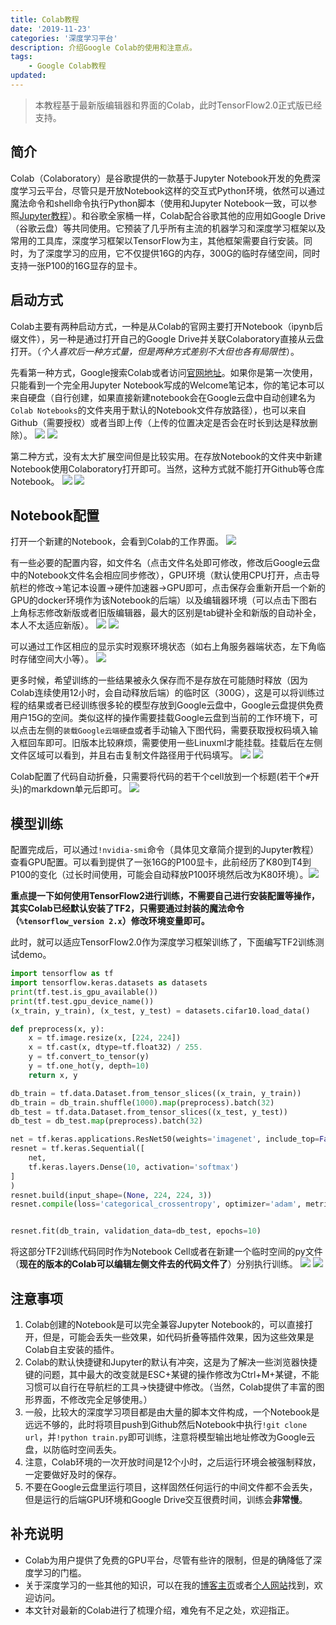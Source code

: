 ```yaml
---
title: Colab教程
date: '2019-11-23'
categories: '深度学习平台'
description: 介绍Google Colab的使用和注意点。
tags: 
    - Google Colab教程
updated: 
---
```



>本教程基于最新版编辑器和界面的Colab，此时TensorFlow2.0正式版已经支持。


## 简介
Colab（Colaboratory）是谷歌提供的一款基于Jupyter Notebook开发的免费深度学习云平台，尽管只是开放Notebook这样的交互式Python环境，依然可以通过魔法命令和shell命令执行Python脚本（使用和Jupyter Notebook一致，可以参照[Jupyter教程](https://blog.csdn.net/zhouchen1998/article/details/100126865)）。和谷歌全家桶一样，Colab配合谷歌其他的应用如Google Drive（谷歌云盘）等共同使用。它预装了几乎所有主流的机器学习和深度学习框架以及常用的工具库，深度学习框架以TensorFlow为主，其他框架需要自行安装。同时，为了深度学习的应用，它不仅提供16G的内存，300G的临时存储空间，同时支持一张P100的16G显存的显卡。


## 启动方式
Colab主要有两种启动方式，一种是从Colab的官网主要打开Notebook（ipynb后缀文件），另一种是通过打开自己的Google Drive并关联Colaboratory直接从云盘打开。（*个人喜欢后一种方式量，但是两种方式差别不大但也各有局限性*）。

先看第一种方式，Google搜索Colab或者访问[官网地址](https://colab.research.google.com/)。如果你是第一次使用，只能看到一个完全用Jupyter Notebook写成的Welcome笔记本，你的笔记本可以来自硬盘（自行创建，如果直接新建notebook会在Google云盘中自动创建名为`Colab Notebooks`的文件夹用于默认的Notebook文件存放路径），也可以来自Github（需要授权）或者当即上传（上传的位置决定是否会在时长到达是释放删除）。
![](/asset/2019-11-23/colab_search.png)
![](/asset/2019-11-23/colab.png)

第二种方式，没有太大扩展空间但是比较实用。在存放Notebook的文件夹中新建Notebook使用Colaboratory打开即可。当然，这种方式就不能打开Github等仓库Notebook。
![](/asset/2019-11-23/new_notebook.png)
![](/asset/2019-11-23/open_notebook.png)


## Notebook配置
打开一个新建的Notebook，会看到Colab的工作界面。
![](/asset/2019-11-23/init_notebook.png)

有一些必要的配置内容，如文件名（点击文件名处即可修改，修改后Google云盘中的Notebook文件名会相应同步修改），GPU环境（默认使用CPU打开，点击导航栏的修改->笔记本设置->硬件加速器->GPU即可，点击保存会重新开启一个新的GPU的docker环境作为该Notebook的后端）以及编辑器环境（可以点击下图右上角标志修改新版或者旧版编辑器，最大的区别是tab键补全和新版的自动补全，本人不太适应新版）。
![](/asset/2019-11-23/open_gpu.png)
![](/asset/2019-11-23/editor.png)

可以通过工作区相应的显示实时观察环境状态（如右上角服务器端状态，左下角临时存储空间大小等）。
![](/asset/2019-11-23/gpu_state.png)

更多时候，希望训练的一些结果被永久保存而不是存放在可能随时释放（因为Colab连续使用12小时，会自动释放后端）的临时区（300G），这是可以将训练过程的结果或者已经训练很多轮的模型存放到Google云盘中，Google云盘提供免费用户15G的空间。类似这样的操作需要挂载Google云盘到当前的工作环境下，可以点击左侧的`装载Google云端硬盘`或者手动输入下图代码，需要获取授权码填入输入框回车即可。旧版本比较麻烦，需要使用一些Linuxml才能挂载。挂载后在左侧文件区域可以看到，并且右击复制文件路径用于代码填写。
![](/asset/2019-11-23/mount.png)
![](/asset/2019-11-23/mounted.png)

Colab配置了代码自动折叠，只需要将代码的若干个cell放到一个标题(若干个`#`开头)的markdown单元后即可。
![](/asset/2019-11-23/indent.png)


## 模型训练
配置完成后，可以通过`!nvidia-smi`命令（具体见文章简介提到的Jupyter教程）查看GPU配置。可以看到提供了一张16G的P100显卡，此前经历了K80到T4到P100的变化（过长时间使用，可能会自动释放P100环境然后改为K80环境）。![](/asset/2019-11-23/nvidia.png)

**重点提一下如何使用TensorFlow2进行训练，不需要自己进行安装配置等操作，其实Colab已经默认安装了TF2，只需要通过封装的魔法命令（`%tensorflow_version 2.x`）修改环境变量即可。**

此时，就可以适应TensorFlow2.0作为深度学习框架训练了，下面编写TF2训练测试demo。
```python
import tensorflow as tf
import tensorflow.keras.datasets as datasets
print(tf.test.is_gpu_available())
print(tf.test.gpu_device_name())
(x_train, y_train), (x_test, y_test) = datasets.cifar10.load_data()

def preprocess(x, y):
    x = tf.image.resize(x, [224, 224])
    x = tf.cast(x, dtype=tf.float32) / 255.
    y = tf.convert_to_tensor(y)
    y = tf.one_hot(y, depth=10)
    return x, y

db_train = tf.data.Dataset.from_tensor_slices((x_train, y_train))
db_train = db_train.shuffle(1000).map(preprocess).batch(32)
db_test = tf.data.Dataset.from_tensor_slices((x_test, y_test))
db_test = db_test.map(preprocess).batch(32)

net = tf.keras.applications.ResNet50(weights='imagenet', include_top=False, pooling='max')
resnet = tf.keras.Sequential([
    net, 
    tf.keras.layers.Dense(10, activation='softmax')
]
)
resnet.build(input_shape=(None, 224, 224, 3))
resnet.compile(loss='categorical_crossentropy', optimizer='adam', metrics=['accuracy'])


resnet.fit(db_train, validation_data=db_test, epochs=10)
```
将这部分TF2训练代码同时作为Notebook Cell或者在新建一个临时空间的py文件（**现在的版本的Colab可以编辑左侧文件去的代码文件了**）分别执行训练。
![](/asset/2019-11-23/train_cell.png)
![](/asset/2019-11-23/train_shell.png)


## 注意事项
1. Colab创建的Notebook是可以完全兼容Jupyter Notebook的，可以直接打开，但是，可能会丢失一些效果，如代码折叠等插件效果，因为这些效果是Colab自主安装的插件。
2. Colab的默认快捷键和Jupyter的默认有冲突，这是为了解决一些浏览器快捷键的问题，其中最大的改变就是ESC+某键的操作修改为Ctrl+M+某键，不能习惯可以自行在导航栏的工具->快捷键中修改。（当然，Colab提供了丰富的图形界面，不修改完全足够使用。）
3. 一般，比较大的深度学习项目都是由大量的脚本文件构成，一个Notebook是远远不够的，此时将项目push到Github然后Notebook中执行`!git clone url`，并`!python train.py`即可训练，注意将模型输出地址修改为Google云盘，以防临时空间丢失。
4. 注意，Colab环境的一次开放时间是12个小时，之后运行环境会被强制释放，一定要做好及时的保存。
5. 不要在Google云盘里运行项目，这样固然任何运行的中间文件都不会丢失，但是运行的后端GPU环境和Google Drive交互很费时间，训练会**非常慢**。


## 补充说明
- Colab为用户提供了免费的GPU平台，尽管有些许的限制，但是的确降低了深度学习的门槛。
- 关于深度学习的一些其他的知识，可以在我的[博客主页](https://blog.csdn.net/zhouchen1998)或者[个人网站](https://luanshiyinyang.github.io)找到，欢迎访问。
- 本文针对最新的Colab进行了梳理介绍，难免有不足之处，欢迎指正。
